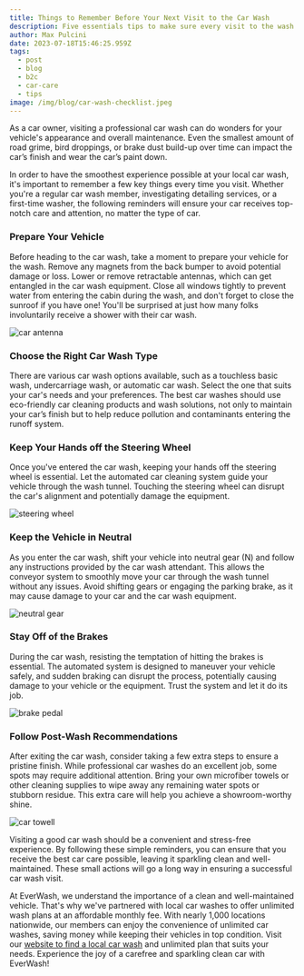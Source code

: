```yaml
---
title: Things to Remember Before Your Next Visit to the Car Wash
description: Five essentials tips to make sure every visit to the wash is a good one.
author: Max Pulcini
date: 2023-07-18T15:46:25.959Z
tags:
  - post
  - blog
  - b2c
  - car-care
  - tips
image: /img/blog/car-wash-checklist.jpeg
---
```

As a car owner, visiting a professional car wash can do wonders for your vehicle's appearance and overall maintenance. Even the smallest amount of road grime, bird droppings, or brake dust build-up over time can impact the car’s finish and wear the car’s paint down.

In order to have the smoothest experience possible at your local car wash, it's important to remember a few key things every time you visit. Whether you're a regular car wash member, investigating detailing services, or a first-time washer, the following reminders will ensure your car receives top-notch care and attention, no matter the type of car.

### Prepare Your Vehicle

Before heading to the car wash, take a moment to prepare your vehicle for the wash. Remove any magnets from the back bumper to avoid potential damage or loss. Lower or remove retractable antennas, which can get entangled in the car wash equipment. Close all windows tightly to prevent water from entering the cabin during the wash, and don't forget to close the sunroof if you have one! You'll be surprised at just how many folks involuntarily receive a shower with their car wash.

![car antenna](/img/blog/car-antenna.jpeg "car antenna")

### Choose the Right Car Wash Type

There are various car wash options available, such as a touchless basic wash, undercarriage wash, or automatic car wash. Select the one that suits your car's needs and your preferences. The best car washes should use eco-friendly car cleaning products and wash solutions, not only to maintain your car’s finish but to help reduce pollution and contaminants entering the runoff system.

### Keep Your Hands off the Steering Wheel

Once you've entered the car wash, keeping your hands off the steering wheel is essential. Let the automated car cleaning system guide your vehicle through the wash tunnel. Touching the steering wheel can disrupt the car's alignment and potentially damage the equipment.

![steering wheel](/img/blog/steering-wheel.jpeg "steering wheel")

### Keep the Vehicle in Neutral

As you enter the car wash, shift your vehicle into neutral gear (N) and follow any instructions provided by the car wash attendant. This allows the conveyor system to smoothly move your car through the wash tunnel without any issues. Avoid shifting gears or engaging the parking brake, as it may cause damage to your car and the car wash equipment.

![neutral gear](/img/blog/neutral-gear.jpeg "neutral gear")

### Stay Off of the Brakes

During the car wash, resisting the temptation of hitting the brakes is essential. The automated system is designed to maneuver your vehicle safely, and sudden braking can disrupt the process, potentially causing damage to your vehicle or the equipment. Trust the system and let it do its job.

![brake pedal](/img/blog/brake-pedal.jpeg "brake pedal")

### Follow Post-Wash Recommendations

After exiting the car wash, consider taking a few extra steps to ensure a pristine finish. While professional car washes do an excellent job, some spots may require additional attention. Bring your own microfiber towels or other cleaning supplies to wipe away any remaining water spots or stubborn residue. This extra care will help you achieve a showroom-worthy shine.

![car towell](/img/blog/car-towell.jpeg "car towell")

Visiting a good car wash should be a convenient and stress-free experience. By following these simple reminders, you can ensure that you receive the best car care possible, leaving it sparkling clean and well-maintained. These small actions will go a long way in ensuring a successful car wash visit.

At EverWash, we understand the importance of a clean and well-maintained vehicle. That's why we've partnered with local car washes to offer unlimited wash plans at an affordable monthly fee. With nearly 1,000 locations nationwide, our members can enjoy the convenience of unlimited car washes, saving money while keeping their vehicles in top condition. Visit our [website to find a local car wash](https://www.everwash.com/members) and unlimited plan that suits your needs. Experience the joy of a carefree and sparkling clean car with EverWash!